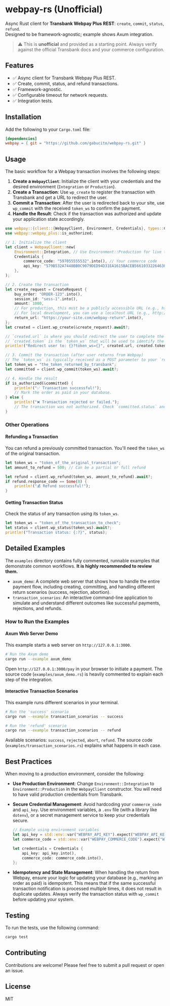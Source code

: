 # webpay-rs (Unofficial)

Async Rust client for **Transbank Webpay Plus REST**: `create`, `commit`, `status`, `refund`.  
Designed to be framework-agnostic; example shows Axum integration.

> ⚠️ This is **unofficial** and provided as a starting point. Always verify against the official Transbank docs and your commerce configuration.

## Features

*   ✅ Async client for Transbank Webpay Plus REST.
*   ✅ Create, commit, status, and refund transactions.
*   ✅ Framework-agnostic.
*   ✅ Configurable timeout for network requests.
*   ✅ Integration tests.

## Installation

Add the following to your `Cargo.toml` file:

```toml
[dependencies]
webpay = { git = "https://github.com/gabucito/webpay-rs.git" }
```

## Usage

The basic workflow for a Webpay transaction involves the following steps:

1.  **Create a `WebpayClient`**: Initialize the client with your credentials and the desired environment (`Integration` or `Production`).
2.  **Create a Transaction**: Use `wp_create` to register the transaction with Transbank and get a URL to redirect the user.
3.  **Commit a Transaction**: After the user is redirected back to your site, use `wp_commit` with the received `token_ws` to confirm the payment.
4.  **Handle the Result**: Check if the transaction was authorized and update your application state accordingly.

```rust
use webpay::{client::{WebpayClient, Environment, Credentials}, types::CreateRequest};
use webpay::webpay_plus::is_authorized;

// 1. Initialize the client
let client = WebpayClient::new(
    Environment::Integration, // Use Environment::Production for live transactions
    Credentials {
        commerce_code: "597055555532".into(), // Your commerce code
        api_key: "579B532A7440BB0C9079DED94D31EA1615BACEB56610332264630D42D0A36B1C".into(), // Your secret API key
    },
);

// 2. Create the transaction
let create_request = CreateRequest {
    buy_order: "ORDER-123".into(),
    session_id: "sess-1".into(),
    amount: 1000,
    // For production, this must be a publicly accessible URL (e.g., https://your-site.com/webpay/return).
    // For local development, you can use a localhost URL (e.g., http://localhost:3000/webpay/return).
    return_url: "https://your-site.com/webpay-return".into(),
};
let created = client.wp_create(&create_request).await?;

// `created.url` is where you should redirect the user to complete the payment.
// `created.token` is the `token_ws` that will be used to identify the transaction.
println!("Redirect user to: {}?token_ws={}", created.url, created.token);

// 3. Commit the transaction (after user returns from Webpay)
// The `token_ws` is typically received as a POST parameter to your `return_url`.
let token_ws = "the_token_returned_by_transbank";
let committed = client.wp_commit(token_ws).await?;

// 4. Handle the result
if is_authorized(&committed) {
    println!("✅ Transaction successful!");
    // Mark the order as paid in your database.
} else {
    println!("❌ Transaction rejected or failed.");
    // The transaction was not authorized. Check `committed.status` and `committed.response_code`.
}
```

### Other Operations

#### Refunding a Transaction

You can refund a previously committed transaction. You'll need the `token_ws` of the original transaction.

```rust
let token_ws = "token_of_the_original_transaction";
let amount_to_refund = 500; // Can be a partial or full refund

let refund = client.wp_refund(token_ws, amount_to_refund).await?;
if refund.response_code == Some(0) {
    println!("💰 Refund successful!");
}
```

#### Getting Transaction Status

Check the status of any transaction using its `token_ws`.

```rust
let token_ws = "token_of_the_transaction_to_check";
let status = client.wp_status(token_ws).await?;
println!("Transaction status: {:?}", status);
```

## Detailed Examples

The `examples` directory contains fully commented, runnable examples that demonstrate common workflows. **It is highly recommended to review them.**

*   `axum_demo`: A complete web server that shows how to handle the entire payment flow, including creating, committing, and handling different return scenarios (success, rejection, abortion).
*   `transaction_scenarios`: An interactive command-line application to simulate and understand different outcomes like successful payments, rejections, and refunds.

### How to Run the Examples

#### Axum Web Server Demo

This example starts a web server on `http://127.0.0.1:3000`.

```bash
# Run the Axum demo
cargo run --example axum_demo
```

Open `http://127.0.0.1:3000/pay` in your browser to initiate a payment. The source code (`examples/axum_demo.rs`) is heavily commented to explain each step of the integration.

#### Interactive Transaction Scenarios

This example runs different scenarios in your terminal.

```bash
# Run the 'success' scenario
cargo run --example transaction_scenarios -- success

# Run the 'refund' scenario
cargo run --example transaction_scenarios -- refund
```

Available scenarios: `success`, `rejected`, `abort`, `refund`. The source code (`examples/transaction_scenarios.rs`) explains what happens in each case.

## Best Practices

When moving to a production environment, consider the following:

*   **Use Production Environment**: Change `Environment::Integration` to `Environment::Production` in the `WebpayClient` constructor. You will need to have valid production credentials from Transbank.

*   **Secure Credential Management**: Avoid hardcoding your `commerce_code` and `api_key`. Use environment variables, a `.env` file (with a library like `dotenv`), or a secret management service to keep your credentials secure.

    ```rust
    // Example using environment variables
    let api_key = std::env::var("WEBPAY_API_KEY").expect("WEBPAY_API_KEY must be set");
    let commerce_code = std::env::var("WEBPAY_COMMERCE_CODE").expect("WEBPAY_COMMERCE_CODE must be set");

    let credentials = Credentials {
        api_key: api_key.into(),
        commerce_code: commerce_code.into(),
    };
    ```

*   **Idempotency and State Management**: When handling the return from Webpay, ensure your logic for updating your database (e.g., marking an order as paid) is idempotent. This means that if the same successful transaction notification is processed multiple times, it does not result in duplicate updates. Always verify the transaction status with `wp_commit` before updating your system.

## Testing

To run the tests, use the following command:

```bash
cargo test
```

## Contributing

Contributions are welcome! Please feel free to submit a pull request or open an issue.

## License

MIT